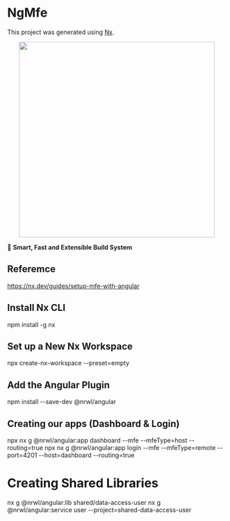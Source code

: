 

# NgMfe

This project was generated using [Nx](https://nx.dev).

<p style="text-align: center;"><img src="https://raw.githubusercontent.com/nrwl/nx/master/images/nx-logo.png" width="450"></p>

🔎 **Smart, Fast and Extensible Build System**

## Referemce
https://nx.dev/guides/setup-mfe-with-angular

## Install Nx CLI
npm install -g nx

## Set up a New Nx Workspace
npx create-nx-workspace --preset=empty

## Add the Angular Plugin
npm install --save-dev @nrwl/angular

## Creating our apps (Dashboard & Login)
npx nx g @nrwl/angular:app dashboard --mfe --mfeType=host --routing=true
npx nx g @nrwl/angular:app login --mfe --mfeType=remote --port=4201 --host=dashboard --routing=true

# Creating Shared Libraries
nx g @nrwl/angular:lib shared/data-access-user
nx g @nrwl/angular:service user --project=shared-data-access-user